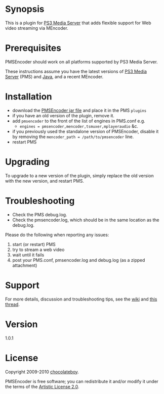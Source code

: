 # Synopsis <a name="Synopsis"></a>

This is a plugin for [PS3 Media Server](http://code.google.com/p/ps3mediaserver/) that adds flexible support for Web video streaming via MEncoder.

# Prerequisites <a name="Prerequisites"></a>

PMSEncoder should work on all platforms supported by PS3 Media Server.

These instructions assume you have the latest versions of [PS3 Media Server](http://ps3mediaserver.org/forum/viewtopic.php?f=2&t=3217) (PMS) and [Java](http://www.java.com/en/download/index.jsp), and a recent MEncoder.

# Installation <a name="Installation"></a>

* download the [PMSEncoder jar file](http://github.com/downloads/chocolateboy/pmsencoder/pmsencoder-1.0.1.jar) and place it in the PMS `plugins`
* if you have an old version of the plugin, remove it.
* add `pmsencoder` to the front of the list of engines in PMS.conf e.g.
  * `engines = pmsencoder,mencoder,tsmuxer,mplayeraudio` &c.
* if you previously used the standalone version of PMSEncoder, disable it by removing the `mencoder_path = /path/to/pmsencoder` line.
* restart PMS

# Upgrading <a name="Upgrading"></a>

To upgrade to a new version of the plugin, simply replace the old version with the new version, and restart PMS.

# Troubleshooting <a name="Troubleshooting"></a>

* Check the PMS debug.log.
* Check the pmsencoder.log, which should be in the same location as the debug.log.

Please do the following when reporting any issues:

1. start (or restart) PMS
2. try to stream a web video
3. wait until it fails
4. post your PMS.conf, pmsencoder.log and debug.log (as a zipped attachment)

# Support <a name="Support"></a>

For more details, discussion and troubleshooting tips, see the [wiki](http://wiki.github.com/chocolateboy/pmsencoder/) and [this thread](http://ps3mediaserver.org/forum/viewtopic.php?f=6&t=5002).

# Version <a name="Version"></a>

1.0.1

# License <a name="License"></a>

Copyright 2009-2010 [chocolateboy](mailto:chocolate@cpan.org).

PMSEncoder is free software; you can redistribute it and/or modify it under the terms of the [Artistic License 2.0](http://www.opensource.org/licenses/artistic-license-2.0.php).
